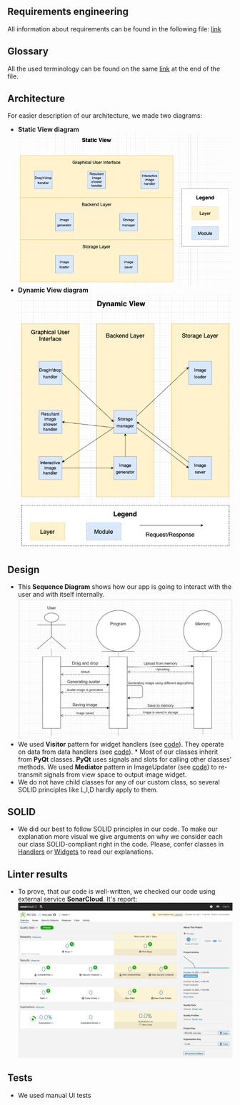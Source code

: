 ## Requirements engineering
All information about requirements can be found in the following file: [link](https://docs.google.com/document/d/1YJfG6R8hqVHXyAWbUEWD7GAZxAxY5GQK/edit#)

## Glossary
All the used terminology can be found on the same [link](https://docs.google.com/document/d/1YJfG6R8hqVHXyAWbUEWD7GAZxAxY5GQK/edit#) at the end of the file.

## Architecture
For easier description of our architecture, we made two diagrams:
* **Static View diagram**  
![Static View](/Documentation/static_view.png)
* **Dynamic View diagram**  
![Dynamic View](/Documentation/dynamic_view.png)

## Design
* This **Sequence Diagram** shows how our app is going to interact with the user and with itself internally.  
![Sequence Diagram](/Documentation/sequence.jpg)
* We used **Visitor** pattern for widget handlers (see [code](../Avaday/Handlers/widget_handlers.py)). They operate on data from data handlers (see [code](../Avaday/Handlers/data_handlers.py)). * Most of our classes inherit from **PyQt** classes. **PyQt** uses signals and slots for calling other classes' methods. We used **Mediator** pattern in ImageUpdater (see [code](../Avaday/Handlers/widget_handlers.py)) to re-transmit signals from view space to output image widget.
* We do not have child classes for any of our custom class, so several SOLID principles like L,I,D hardly apply to them.

## SOLID
* We did our best to follow SOLID principles in our code. To make our explanation more visual we give arguments on why we consider each our class SOLID-compliant right in the code. Please, confer classes in [Handlers](../Avaday/Handlers) or [Widgets](../Avaday/Widgets) to read our explanations.

## Linter results
* To prove, that our code is well-written, we checked our code using external service **SonarCloud**. It's report:  
![SonarCloud Report](/Documentation/sonarcloud_report.png)

## Tests 
* We used manual UI tests